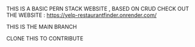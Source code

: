 THIS IS A BASIC PERN STACK WEBSITE , BASED ON CRUD CHECK OUT THE 
WEBSITE : https://yelp-restaurantfinder.onrender.com/

THIS IS THE MAIN BRANCH 

CLONE THIS TO CONTRIBUTE 
